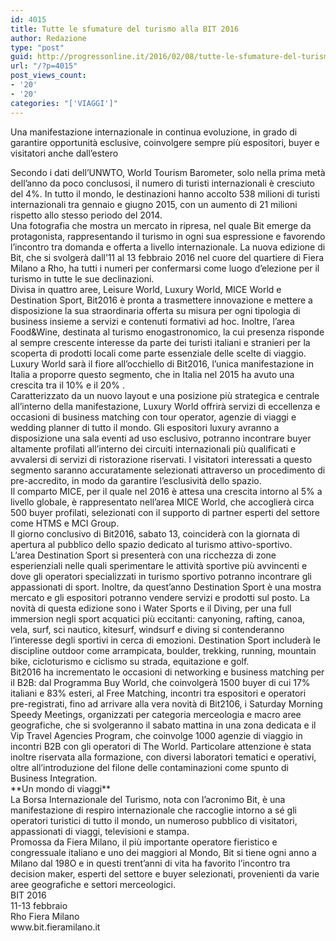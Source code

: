 ```yaml
---
id: 4015
title: Tutte le sfumature del turismo alla BIT 2016
author: Redazione
type: "post"
guid: http://progressonline.it/2016/02/08/tutte-le-sfumature-del-turismo-alla-bit-2016/
url: "/?p=4015"
post_views_count:
- '20'
- '20'
categories: "['VIAGGI']"
---
```


Una manifestazione internazionale in continua evoluzione, in grado di garantire opportunità esclusive, coinvolgere sempre più espositori, buyer e visitatori anche dall’estero

<div> </div><div>Secondo i dati dell’UNWTO, World Tourism Barometer, solo nella prima metà dell’anno da poco conclusosi, il numero di turisti internazionali è cresciuto del 4%. In tutto il mondo, le destinazioni hanno accolto 538 milioni di turisti internazionali tra gennaio e giugno 2015, con un aumento di 21 milioni rispetto allo stesso periodo del 2014. </div><div>Una fotografia che mostra un mercato in ripresa, nel quale Bit emerge da protagonista, rappresentando il turismo in ogni sua espressione e favorendo l’incontro tra domanda e offerta a livello internazionale. La nuova edizione di Bit, che si svolgerà dall’11 al 13 febbraio 2016 nel cuore del quartiere di Fiera Milano a Rho, ha tutti i numeri per confermarsi come luogo d’elezione per il turismo in tutte le sue declinazioni. </div><div>Divisa in quattro aree, Leisure World, Luxury World, MICE World e Destination Sport, Bit2016 è pronta a trasmettere innovazione e mettere a disposizione la sua straordinaria offerta su misura per ogni tipologia di business insieme a servizi e contenuti formativi ad hoc. Inoltre, l’area Food&amp;Wine, destinata al turismo enogastronomico, la cui presenza risponde al sempre crescente interesse da parte dei turisti italiani e stranieri per la scoperta di prodotti locali come parte essenziale delle scelte di viaggio. </div><div>Luxury World sarà il fiore all’occhiello di Bit2016, l’unica manifestazione in Italia a proporre questo segmento, che in Italia nel 2015 ha avuto una crescita tra il 10% e il 20% .</div><div>Caratterizzato da un nuovo layout e una posizione più strategica e centrale all’interno della manifestazione, Luxury World offrirà servizi di eccellenza e occasioni di business matching con tour operator, agenzie di viaggi e wedding planner di tutto il mondo. Gli espositori luxury avranno a disposizione una sala eventi ad uso esclusivo, potranno incontrare buyer altamente profilati all’interno dei circuiti internazionali più qualificati e avvalersi di servizi di ristorazione riservati. I visitatori interessati a questo segmento saranno accuratamente selezionati attraverso un procedimento di pre-accredito, in modo da garantire l’esclusività dello spazio. </div><div>Il comparto MICE, per il quale nel 2016 è attesa una crescita intorno al 5% a livello globale, è rappresentato nell’area MICE World, che accoglierà circa 500 buyer profilati, selezionati con il supporto di partner esperti del settore come HTMS e MCI Group. </div><div>Il giorno conclusivo di Bit2016, sabato 13, coinciderà con la giornata di apertura al pubblico dello spazio dedicato al turismo attivo-sportivo. </div><div>L’area Destination Sport si presenterà con una ricchezza di zone esperienziali nelle quali sperimentare le attività sportive più avvincenti e dove gli operatori specializzati in turismo sportivo potranno incontrare gli appassionati di sport. Inoltre, da quest’anno Destination Sport è una mostra mercato e gli espositori potranno vendere servizi e prodotti sul posto. La novità di questa edizione sono i Water Sports e il Diving, per una full immersion negli sport acquatici più eccitanti: canyoning, rafting, canoa, vela, surf, sci nautico, kitesurf, windsurf e diving si contenderanno l’interesse degli sportivi in cerca di emozioni. Destination Sport includerà le discipline outdoor come arrampicata, boulder, trekking, running, mountain bike, cicloturismo e ciclismo su strada, equitazione e golf. </div><div>Bit2016 ha incrementato le occasioni di networking e business matching per il B2B: dal Programma Buy World, che coinvolgerà 1500 buyer di cui 17% italiani e 83% esteri, al Free Matching, incontri tra espositori e operatori pre-registrati, fino ad arrivare alla vera novità di Bit2106, i Saturday Morning Speedy Meetings, organizzati per categoria merceologia e macro aree geografiche, che si svolgeranno il sabato mattina in una zona dedicata e il Vip Travel Agencies Program, che coinvolge 1000 agenzie di viaggio in incontri B2B con gli operatori di The World. Particolare attenzione è stata inoltre riservata alla formazione, con diversi laboratori tematici e operativi, oltre all’introduzione del filone delle contaminazioni come spunto di Business Integration. </div><div> </div><div> </div><div>**Un mondo di viaggi**</div><div>La Borsa Internazionale del Turismo, nota con l’acronimo Bit, è una manifestazione di respiro internazionale che raccoglie intorno a sé gli operatori turistici di tutto il mondo, un numeroso pubblico di visitatori, appassionati di viaggi, televisioni e stampa.</div><div>Promossa da Fiera Milano, il più importante operatore fieristico e congressuale italiano e uno dei maggiori al Mondo, Bit si tiene ogni anno a Milano dal 198O e in questi trent’anni di vita ha favorito l’incontro tra decision maker, esperti del settore e buyer selezionati, provenienti da varie aree geografiche e settori merceologici.</div><div> </div><div>BIT 2016</div><div>11-13 febbraio</div><div>Rho Fiera Milano </div><div>www.bit.fieramilano.it</div><div> </div>